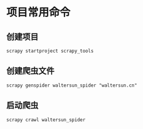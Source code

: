 # 项目常用命令
## 创建项目
```shell
scrapy startproject scrapy_tools
```
## 创建爬虫文件
```shell
scrapy genspider waltersun_spider "waltersun.cn"
```
## 启动爬虫
```shell
scrapy crawl waltersun_spider
```
